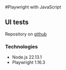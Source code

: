 #Playwright with JavaScript

## UI tests
Repository on [github](https://github.com/Andrei-Zayats/js-playwright)

### Technologies
- Node.js 22.13.1
- Playwright 1.16.3